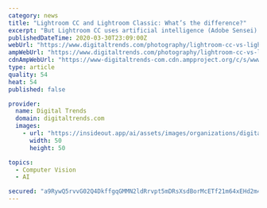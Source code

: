 ```yaml
---
category: news
title: "Lightroom CC and Lightroom Classic: What’s the difference?"
excerpt: "But Lightroom CC uses artificial intelligence (Adobe Sensei) to search through your photos, a feature Classic doesn’t have. Using object-recognition technology, Lightroom CC can search for objects and popular landmarks, which means even if you don’t organize your photos, you’ll probably still be able to find that photo you are looking for ..."
publishedDateTime: 2020-03-30T23:09:00Z
webUrl: "https://www.digitaltrends.com/photography/lightroom-cc-vs-lightroom-classic/"
ampWebUrl: "https://www.digitaltrends.com/photography/lightroom-cc-vs-lightroom-classic/?amp"
cdnAmpWebUrl: "https://www-digitaltrends-com.cdn.ampproject.org/c/s/www.digitaltrends.com/photography/lightroom-cc-vs-lightroom-classic/?amp"
type: article
quality: 54
heat: 54
published: false

provider:
  name: Digital Trends
  domain: digitaltrends.com
  images:
    - url: "https://insideout.app/ai/assets/images/organizations/digitaltrends.com-50x50.jpg"
      width: 50
      height: 50

topics:
  - Computer Vision
  - AI

secured: "a9RywQ5rvvG02Q4DkffgqGMMN2ldRrvpt5mDRsXsdBorMcETf21m64xEHd2m4YcqlnRycrfmeiL1RKHuxHp2lRbiLILh1oywIc+ez68Qe3UHCfFJwx63QVXQQv6pgRin4Qoev2oiCxK3EsJcZywrWIt2HgDsrLMl86adeU8OiuHzsPZ8mTcWdKynR275HzvPOQz+haTYuObOVZk92wdSFBhy8TIV9nWSOTdTgbzRUKmzoAnyEdduMs7/69LGLD3jPJ9/gIkyE5xTrR2M+ECQY1AcrM1cDmxVH7E+kSShAHtUW93JZyI+ESkASLUk9azVR22yUH9VGxHcJCYMwVCJ6KD2Vwv0uqcV0mv9YB/dA7qbt8NfaF5hTBfszcwXwTVr2T2wpTttG/pMvT1qx/WqafbDeCP1WGu4qtGPEKxllw1zXTU4PzoE4r7SSXjJE+iszSEPdhNNgExq3teSLwbXNZBC8SPMJJCEtaEPq0DmpJE=;e0TH2uToJBzQ9S/4AoSzWw=="
---
```


